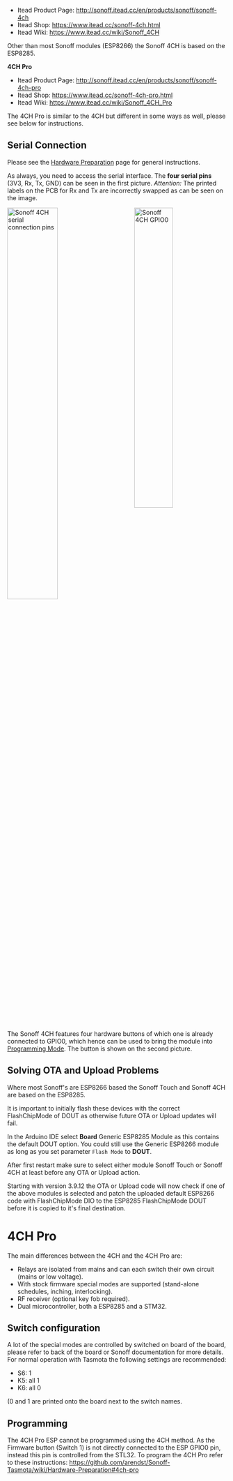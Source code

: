 
* Itead Product Page: http://sonoff.itead.cc/en/products/sonoff/sonoff-4ch
* Itead Shop: https://www.itead.cc/sonoff-4ch.html
* Itead Wiki: https://www.itead.cc/wiki/Sonoff_4CH

Other than most Sonoff modules (ESP8266) the Sonoff 4CH is based on the ESP8285.

**4CH Pro**

* Itead Product Page: http://sonoff.itead.cc/en/products/sonoff/sonoff-4ch-pro
* Itead Shop: https://www.itead.cc/sonoff-4ch-pro.html
* Itead Wiki: https://www.itead.cc/wiki/Sonoff_4CH_Pro

The 4CH Pro is similar to the 4CH but different in some ways as well, please see below for instructions.


## Serial Connection

Please see the [Hardware Preparation](https://github.com/arendst/Sonoff-Tasmota/wiki/Hardware-Preparation) page for general instructions.

As always, you need to access the serial interface. The **four serial pins** (3V3, Rx, Tx, GND) can be seen in the first picture.
*Attention:* The printed labels on the PCB for Rx and Tx are incorrectly swapped as can be seen on the image.

<img title="Sonoff 4CH serial connection pins" src="https://github.com/arendst/arendst.github.io/blob/master/media/sonoff4ch_pins.jpg" width="48%" /> 
<img title="Sonoff 4CH GPIO0" src="https://github.com/arendst/arendst.github.io/blob/master/media/sonoff4ch_gpio0.jpg" width="42%" align="right" />

The Sonoff 4CH features four hardware buttons of which one is already connected to GPIO0, which hence can be used to bring the module into [Programming Mode](https://github.com/arendst/Sonoff-Tasmota/wiki/Hardware-Preparation#bringing-the-module-in-flash-mode). The button is shown on the second picture.


## Solving OTA and Upload Problems
Where most Sonoff's are ESP8266 based the Sonoff Touch and Sonoff 4CH are based on the ESP8285.

It is important to initially flash these devices with the correct FlashChipMode of DOUT as otherwise future OTA or Upload updates will fail.

In the Arduino IDE select **Board** Generic ESP8285 Module as this contains the default DOUT option. You could still use the Generic ESP8266 module as long as you set parameter ``Flash Mode`` to **DOUT**.

After first restart make sure to select either module Sonoff Touch or Sonoff 4CH at least before any OTA or Upload action.

Starting with version 3.9.12 the OTA or Upload code will now check if one of the above modules is selected and patch the uploaded default ESP8266 code with FlashChipMode DIO to the ESP8285 FlashChipMode DOUT before it is copied to it's final destination.

# 4CH Pro

The main differences between the 4CH and the 4CH Pro are:

- Relays are isolated from mains and can each switch their own circuit (mains or low voltage).
- With stock firmware special modes are supported (stand-alone schedules, inching, interlocking).
- RF receiver (optional key fob required).
- Dual microcontroller, both a ESP8285 and a STM32. 

## Switch configuration

A lot of the special modes are controlled by switched on board of the board, please refer to back of the board or Sonoff documentation for more details. For normal operation with Tasmota the following settings are recommended:

- S6: 1
- K5: all 1
- K6: all 0

(0 and 1 are printed onto the board next to the switch names.

## Programming

The 4CH Pro ESP cannot be programmed using the 4CH method. As the Firmware button (Switch 1) is not directly connected to the ESP GPIO0 pin, instead this pin is controlled from the STL32. To program the 4CH Pro refer to these instructions: https://github.com/arendst/Sonoff-Tasmota/wiki/Hardware-Preparation#4ch-pro